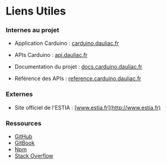 # Liens Utiles

### Internes au projet

* Application Carduino : [carduino.dauliac.fr](http://carduino.dauliac.fr)

* APIs Carduino : [api.dauliac.fr](http://carduino.dauliac.fr)

* Documentation du projet : [docs.carduino.dauliac.fr](http://carduino.dauliac.fr)

* Référence des APIs : [reference.carduino.dauliac.fr](http://carduino.dauliac.fr)


### Externes

* Site officiel de l'ESTIA : [www.estia.fr](http://www.estia.fr)


### Ressources 

* [GitHub](https://github.com)
* [GitBook](https://www.gitbook.com/)
* [Npm](https://www.npmjs.com)
* [Stack Overflow](http://stackoverflow.com)